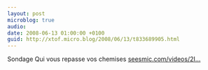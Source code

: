 ```yaml
---
layout: post
microblog: true
audio: 
date: 2008-06-13 01:00:00 +0100
guid: http://xtof.micro.blog/2008/06/13/t833689905.html
---
```

Sondage  Qui vous repasse vos chemises [seesmic.com/videos/2I...](http://seesmic.com/videos/2IcFdQOo9D)
